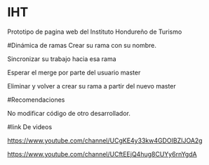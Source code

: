 ﻿# IHT
Prototipo de pagina web del Instituto Hondureño de Turismo

#Dinámica de ramas
Crear su rama con su nombre.

Sincronizar su trabajo hacia esa rama

Esperar el merge por parte del usuario master

Eliminar y volver a crear su rama a partir del nuevo master


#Recomendaciones

No modificar código de otro desarrollador.

#link De videos
  
  https://www.youtube.com/channel/UCgKE4y33kw4GDOIBZIJOA2g
  
  https://www.youtube.com/channel/UCftEEjQ4hug8CUYy6rnYgdA

   